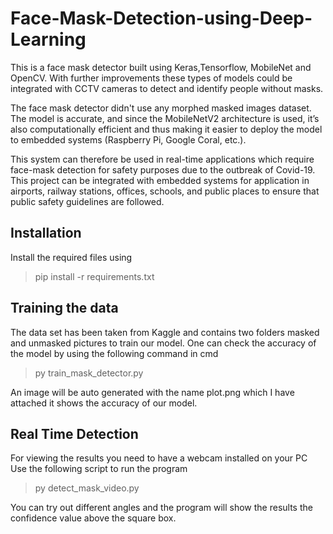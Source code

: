 # Face-Mask-Detection-using-Deep-Learning
This is a face mask detector built using Keras,Tensorflow, MobileNet and OpenCV.
With further improvements these types of models could be integrated with CCTV cameras to detect and identify people without masks.

The face mask detector didn't use any morphed masked images dataset. The model is accurate, and since the MobileNetV2 architecture is used, it’s also computationally efficient and thus making it easier to deploy the model to embedded systems (Raspberry Pi, Google Coral, etc.).

This system can therefore be used in real-time applications which require face-mask detection for safety purposes due to the outbreak of Covid-19. This project can be integrated with embedded systems for application in airports, railway stations, offices, schools, and public places to ensure that public safety guidelines are followed.


## Installation
Install the required files using 
>pip install -r requirements.txt 
## Training the data
The data set has been taken from Kaggle and contains two folders masked and unmasked pictures to train our model.
One can check the accuracy of the model by using the following command in cmd
> py train_mask_detector.py

An image will be auto generated with the name plot.png which I have attached it shows the accuracy of our model.
## Real Time Detection
For viewing the results you need to have a webcam installed on your PC
Use the following script to run the program
> py detect_mask_video.py

You can try out different angles and the program will show the results the confidence value above the square box.
